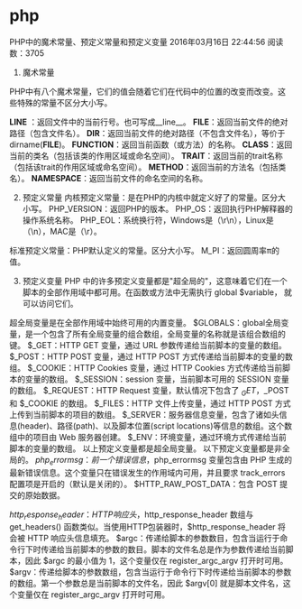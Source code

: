 # php
PHP中的魔术常量、预定义常量和预定义变量
2016年03月16日 22:44:56
阅读数：3705
1. 魔术常量

PHP中有八个魔术常量，它们的值会随着它们在代码中的位置的改变而改变。这些特殊的常量不区分大小写。

__LINE__ ：返回文件中的当前行号。也可写成__line__。
__FILE__：返回当前文件的绝对路径（包含文件名）。
__DIR__：返回当前文件的绝对路径（不包含文件名），等价于 dirname(__FILE__)。
__FUNCTION__：返回当前函数（或方法）的名称。
__CLASS__：返回当前的类名（包括该类的作用区域或命名空间）。
__TRAIT__：返回当前的trait名称（包括该trait的作用区域或命名空间）。
__METHOD__：返回当前的方法名（包括类名）。
__NAMESPACE__：返回当前文件的命名空间的名称。

2. 预定义常量
内核预定义常量：是在PHP的内核中就定义好了的常量。区分大小写。
PHP_VERSION：返回PHP的版本。
PHP_OS：返回执行PHP解释器的操作系统名称。
PHP_EOL：系统换行符，Windows是（\r\n），Linux是（\n），MAC是（\r）。

标准预定义常量：PHP默认定义的常量。区分大小写。
M_PI：返回圆周率π的值。

3. 预定义变量
PHP 中的许多预定义变量都是"超全局的"，这意味着它们在一个脚本的全部作用域中都可用。在函数或方法中无需执行 global $variable， 就可以访问它们。

超全局变量是在全部作用域中始终可用的内置变量。
$GLOBALS：global全局变量，是一个包含了所有全局变量的组合数组，全局变量的名称就是该组合数组的键。
$_GET：HTTP GET 变量，通过 URL 参数传递给当前脚本的变量的数组。
$_POST：HTTP POST 变量，通过 HTTP POST 方式传递给当前脚本的变量的数组。
$_COOKIE：HTTP Cookies 变量，通过 HTTP Cookies 方式传递给当前脚本的变量的数组。
$_SESSION：session 变量，当前脚本可用的 SESSION 变量的数组。
$_REQUEST：HTTP Request 变量，默认情况下包含了 $_GET，$_POST 和 $_COOKIE 的数组。
$_FILES：HTTP 文件上传变量，通过 HTTP POST 方式上传到当前脚本的项目的数组。
$_SERVER：服务器信息变量，包含了诸如头信息(header)、路径(path)、以及脚本位置(script locations)等信息的数组。这个数组中的项目由 Web 服务器创建。
$_ENV：环境变量，通过环境方式传递给当前脚本的变量的数组。
以上预定义变量都是超全局变量。
以下预定义变量都是非全局的。
$php_errormsg：前一个错误信息，$php_errormsg 变量包含由 PHP 生成的最新错误信息。这个变量只在错误发生的作用域内可用，并且要求 track_errors 配置项是开启的（默认是关闭的）。
$HTTP_RAW_POST_DATA：包含 POST 提交的原始数据。

$http_response_header：HTTP 响应头，$http_response_header 数组与 get_headers() 函数类似。当使用HTTP包装器时，$http_response_header 将会被 HTTP 响应头信息填充。
$argc：传递给脚本的参数数目，包含当运行于命令行下时传递给当前脚本的参数的数目。脚本的文件名总是作为参数传递给当前脚本，因此 $argc 的最小值为 1，这个变量仅在 register_argc_argv 打开时可用。
$argv：传递给脚本的参数数组，包含当运行于命令行下时传递给当前脚本的参数的数组。第一个参数总是当前脚本的文件名，因此 $argv[0] 就是脚本文件名，这个变量仅在 register_argc_argv 打开时可用。
